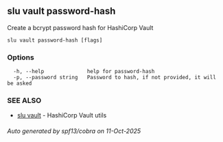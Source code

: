 ## slu vault password-hash

Create a bcrypt password hash for HashiCorp Vault

```
slu vault password-hash [flags]
```

### Options

```
  -h, --help              help for password-hash
  -p, --password string   Password to hash, if not provided, it will be asked
```

### SEE ALSO

* [slu vault](slu_vault.md)	 - HashiCorp Vault utils

###### Auto generated by spf13/cobra on 11-Oct-2025
